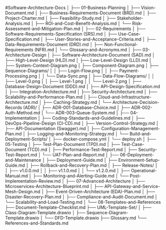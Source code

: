 #Software-Architecture-Docs
│
├── 01-Business-Planning
│   ├── Vision-Document.md
│   ├── Business-Requirements-Document (BRD).md
│   ├── Project-Charter.md
│   ├── Feasibility-Study.md
│   ├── Stakeholder-Analysis.md
│   ├── ROI-and-Cost-Benefit-Analysis.md
│   └── Risk-Assessment-and-Mitigation-Plan.md
│
├── 02-Requirements
│   ├── Software-Requirements-Specification (SRS).md
│   ├── Use-Case-Specification.md
│   ├── User-Stories-and-Acceptance-Criteria.md
│   ├── Data-Requirements-Document (DRD).md
│   ├── Non-Functional-Requirements (NFR).md
│   └── Glossary-and-Acronyms.md
│
├── 03-Architecture-Design
│   ├── Software-Architecture-Document (SAD).md
│   ├── High-Level-Design (HLD).md
│   ├── Low-Level-Design (LLD).md
│   ├── System-Context-Diagram.png
│   ├── Component-Diagram.png
│   ├── Sequence-Diagrams/
│   │   ├── Login-Flow.png
│   │   ├── Payment-Processing.png
│   │   └── Data-Sync.png
│   ├── Data-Flow-Diagrams/
│   │   ├── Level-0.png
│   │   ├── Level-1.png
│   │   └── Level-2.png
│   ├── Database-Design-Document (DDD).md
│   ├── API-Design-Specification.md
│   ├── Integration-Architecture.md
│   ├── Security-Architecture.md
│   ├── Scalability-and-Performance-Plan.md
│   ├── Cloud-and-Infrastructure-Architecture.md
│   ├── Caching-Strategy.md
│   └── Architecture-Decision-Records (ADR)/
│       ├── ADR-001-Database-Choice.md
│       ├── ADR-002-Auth-Method.md
│       └── ADR-003-Queue-System.md
│
├── 04-Implementation
│   ├── Coding-Standards-and-Guidelines.md
│   ├── DevOps-Pipeline-Design (CI-CD).md
│   ├── Version-Control-Strategy.md
│   ├── API-Documentation (Swagger).md
│   ├── Configuration-Management-Plan.md
│   ├── Logging-and-Monitoring-Strategy.md
│   └── Build-and-Deployment-Scripts/
│       ├── docker-compose.yml
│       └── deploy.sh
│
├── 05-Testing
│   ├── Test-Plan-Document (TPD).md
│   ├── Test-Case-Document (TCD).md
│   ├── Performance-Test-Report.md
│   ├── Security-Test-Report.md
│   └── UAT-Plan-and-Report.md
│
├── 06-Deployment-and-Maintenance
│   ├── Deployment-Guide.md
│   ├── Environment-Setup-Guide.md
│   ├── Rollback-and-Recovery-Plan.md
│   ├── Release-Notes/
│   │   ├── v1.0.0.md
│   │   ├── v1.1.0.md
│   │   └── v1.2.0.md
│   ├── Operational-Manual.md
│   ├── Monitoring-and-Alerting-Guide.md
│   └── Post-Implementation-Review.md
│
├── 07-Advanced-Architecture
│   ├── Microservices-Architecture-Blueprint.md
│   ├── API-Gateway-and-Service-Mesh-Design.md
│   ├── Event-Driven-Architecture (EDA)-Plan.md
│   ├── Disaster-Recovery-Plan.md
│   ├── Compliance-and-Audit-Document.md
│   └── Scalability-and-Load-Testing.md
│
└── 08-Templates-and-References
    ├── Document-Template-Checklist.md
    ├── UML-Template-Set/
    │   ├── Class-Diagram-Template.drawio
    │   ├── Sequence-Diagram-Template.drawio
    │   └── DFD-Template.drawio
    ├── Glossary.md
    └── References-and-Standards.md
